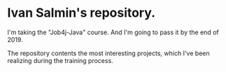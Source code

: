 # Ivan Salmin's repository.

I'm taking the "Job4j-Java" course. And I'm going to pass it by the end of 2019.

The repository contents the most interesting projects, which I've been realizing during the training process.

